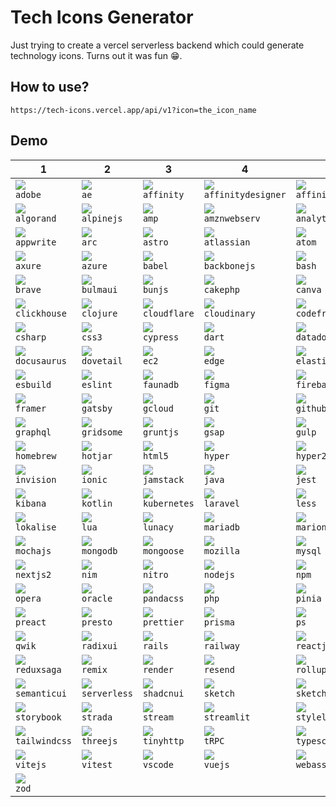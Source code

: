 # Tech Icons Generator
Just trying to create a vercel serverless backend which could generate technology icons. Turns out it was fun 😁.

## How to use?
```
https://tech-icons.vercel.app/api/v1?icon=the_icon_name
```

## Demo

| 1          | 2                | 3            | 4                  | 5                 | 6                  | 7       | 8         | 9           | 10        |
| ---------- | ---------------- | ------------ | ------------------ | ----------------- | ------------------ | ------- | --------- | ----------- | --------- |
| ![](https://tech-icons.vercel.app/api/v1?icon=adobe)<br/>`adobe` | ![](https://tech-icons.vercel.app/api/v1?icon=ae)<br/>`ae`           | ![](https://tech-icons.vercel.app/api/v1?icon=affinity)<br/>`affinity` | ![](https://tech-icons.vercel.app/api/v1?icon=affinitydesigner)<br/>`affinitydesigner` | ![](https://tech-icons.vercel.app/api/v1?icon=affinityphoto)<br/>`affinityphoto` | ![](https://tech-icons.vercel.app/api/v1?icon=affinitypublisher)<br/>`affinitypublisher` | ![](https://tech-icons.vercel.app/api/v1?icon=ai)<br/>`ai`  | ![](https://tech-icons.vercel.app/api/v1?icon=airtable)<br/>`airtable` | ![](https://tech-icons.vercel.app/api/v1?icon=alacritty)<br/>`alacritty` | ![](https://tech-icons.vercel.app/api/v1?icon=algolia)<br/>`algolia` |
| ![](https://tech-icons.vercel.app/api/v1?icon=algorand)<br/>`algorand` | ![](https://tech-icons.vercel.app/api/v1?icon=alpinejs)<br/>`alpinejs`     | ![](https://tech-icons.vercel.app/api/v1?icon=amp)<br/>`amp`      | ![](https://tech-icons.vercel.app/api/v1?icon=amznwebserv)<br/>`amznwebserv`    | ![](https://tech-icons.vercel.app/api/v1?icon=analytics)<br/>`analytics`     | ![](https://tech-icons.vercel.app/api/v1?icon=android)<br/>`android`        | ![](https://tech-icons.vercel.app/api/v1?icon=angular)<br/>`angular` | ![](https://tech-icons.vercel.app/api/v1?icon=angular17)<br/>`angular17` | ![](https://tech-icons.vercel.app/api/v1?icon=antd)<br/>`antd`    | ![](https://tech-icons.vercel.app/api/v1?icon=apache)<br/>`apache`  |
| ![](https://tech-icons.vercel.app/api/v1?icon=appwrite)<br/>`appwrite` | ![](https://tech-icons.vercel.app/api/v1?icon=arc)<br/>`arc`          | ![](https://tech-icons.vercel.app/api/v1?icon=astro)<br/>`astro`    | ![](https://tech-icons.vercel.app/api/v1?icon=atlassian)<br/>`atlassian`      | ![](https://tech-icons.vercel.app/api/v1?icon=atom)<br/>`atom`          | ![](https://tech-icons.vercel.app/api/v1?icon=auth0)<br/>`auth0`          | ![](https://tech-icons.vercel.app/api/v1?icon=avajs)<br/>`avajs` | ![](https://tech-icons.vercel.app/api/v1?icon=aws)<br/>`aws`   | ![](https://tech-icons.vercel.app/api/v1?icon=axiom)<br/>`axiom`   | ![](https://tech-icons.vercel.app/api/v1?icon=axm)<br/>`axm`     |
| ![](https://tech-icons.vercel.app/api/v1?icon=axure)<br/>`axure`  | ![](https://tech-icons.vercel.app/api/v1?icon=azure)<br/>`azure`        | ![](https://tech-icons.vercel.app/api/v1?icon=babel)<br/>`babel`    | ![](https://tech-icons.vercel.app/api/v1?icon=backbonejs)<br/>`backbonejs`     | ![](https://tech-icons.vercel.app/api/v1?icon=bash)<br/>`bash`          | ![](https://tech-icons.vercel.app/api/v1?icon=bitbucket)<br/>`bitbucket`      | ![](https://tech-icons.vercel.app/api/v1?icon=bitnami)<br/>`bitnami` | ![](https://tech-icons.vercel.app/api/v1?icon=blueprintjs)<br/>`blueprintjs` | ![](https://tech-icons.vercel.app/api/v1?icon=bootstrap4)<br/>`bootstrap4` | ![](https://tech-icons.vercel.app/api/v1?icon=bootstrap5)<br/>`bootstrap5` |
| ![](https://tech-icons.vercel.app/api/v1?icon=brave)<br/>`brave`  | ![](https://tech-icons.vercel.app/api/v1?icon=bulmaui)<br/>`bulmaui`      | ![](https://tech-icons.vercel.app/api/v1?icon=bunjs)<br/>`bunjs`    | ![](https://tech-icons.vercel.app/api/v1?icon=cakephp)<br/>`cakephp`        | ![](https://tech-icons.vercel.app/api/v1?icon=canva)<br/>`canva`         | ![](https://tech-icons.vercel.app/api/v1?icon=cassandradb)<br/>`cassandradb`    | ![](https://tech-icons.vercel.app/api/v1?icon=chakraui)<br/>`chakraui` | ![](https://tech-icons.vercel.app/api/v1?icon=chrome)<br/>`chrome` | ![](https://tech-icons.vercel.app/api/v1?icon=chromium)<br/>`chromium` | ![](https://tech-icons.vercel.app/api/v1?icon=circleci)<br/>`circleci` |
| ![](https://tech-icons.vercel.app/api/v1?icon=clickhouse)<br/>`clickhouse` | ![](https://tech-icons.vercel.app/api/v1?icon=clojure)<br/>`clojure`      | ![](https://tech-icons.vercel.app/api/v1?icon=cloudflare)<br/>`cloudflare` | ![](https://tech-icons.vercel.app/api/v1?icon=cloudinary)<br/>`cloudinary`     | ![](https://tech-icons.vercel.app/api/v1?icon=codefresh)<br/>`codefresh`     | ![](https://tech-icons.vercel.app/api/v1?icon=codeigniter)<br/>`codeigniter`    | ![](https://tech-icons.vercel.app/api/v1?icon=copilotgithub)<br/>`copilotgithub` | ![](https://tech-icons.vercel.app/api/v1?icon=copilotms)<br/>`copilotms` | ![](https://tech-icons.vercel.app/api/v1?icon=cpp)<br/>`cpp`     | ![](https://tech-icons.vercel.app/api/v1?icon=crystal)<br/>`crystal` |
| ![](https://tech-icons.vercel.app/api/v1?icon=csharp)<br/>`csharp` | ![](https://tech-icons.vercel.app/api/v1?icon=css3)<br/>`css3`         | ![](https://tech-icons.vercel.app/api/v1?icon=cypress)<br/>`cypress`  | ![](https://tech-icons.vercel.app/api/v1?icon=dart)<br/>`dart`           | ![](https://tech-icons.vercel.app/api/v1?icon=datadog)<br/>`datadog`       | ![](https://tech-icons.vercel.app/api/v1?icon=deno)<br/>`deno`           | ![](https://tech-icons.vercel.app/api/v1?icon=digitalocean)<br/>`digitalocean` | ![](https://tech-icons.vercel.app/api/v1?icon=django)<br/>`django` | ![](https://tech-icons.vercel.app/api/v1?icon=dlang)<br/>`dlang`   | ![](https://tech-icons.vercel.app/api/v1?icon=docker)<br/>`docker`  |
| ![](https://tech-icons.vercel.app/api/v1?icon=docusaurus)<br/>`docusaurus` | ![](https://tech-icons.vercel.app/api/v1?icon=dovetail)<br/>`dovetail`     | ![](https://tech-icons.vercel.app/api/v1?icon=ec2)<br/>`ec2`      | ![](https://tech-icons.vercel.app/api/v1?icon=edge)<br/>`edge`           | ![](https://tech-icons.vercel.app/api/v1?icon=elastic)<br/>`elastic`       | ![](https://tech-icons.vercel.app/api/v1?icon=electron)<br/>`electron`       | ![](https://tech-icons.vercel.app/api/v1?icon=elementui)<br/>`elementui` | ![](https://tech-icons.vercel.app/api/v1?icon=elixir)<br/>`elixir` | ![](https://tech-icons.vercel.app/api/v1?icon=ember)<br/>`ember`   | ![](https://tech-icons.vercel.app/api/v1?icon=erlang)<br/>`erlang`  |
| ![](https://tech-icons.vercel.app/api/v1?icon=esbuild)<br/>`esbuild` | ![](https://tech-icons.vercel.app/api/v1?icon=eslint)<br/>`eslint`       | ![](https://tech-icons.vercel.app/api/v1?icon=faunadb)<br/>`faunadb`  | ![](https://tech-icons.vercel.app/api/v1?icon=figma)<br/>`figma`          | ![](https://tech-icons.vercel.app/api/v1?icon=firebase)<br/>`firebase`      | ![](https://tech-icons.vercel.app/api/v1?icon=firefox)<br/>`firefox`        | ![](https://tech-icons.vercel.app/api/v1?icon=flask)<br/>`flask` | ![](https://tech-icons.vercel.app/api/v1?icon=flutter)<br/>`flutter` | ![](https://tech-icons.vercel.app/api/v1?icon=flutterflow)<br/>`flutterflow` | ![](https://tech-icons.vercel.app/api/v1?icon=flyio)<br/>`flyio`   |
| ![](https://tech-icons.vercel.app/api/v1?icon=framer)<br/>`framer` | ![](https://tech-icons.vercel.app/api/v1?icon=gatsby)<br/>`gatsby`       | ![](https://tech-icons.vercel.app/api/v1?icon=gcloud)<br/>`gcloud`   | ![](https://tech-icons.vercel.app/api/v1?icon=git)<br/>`git`            | ![](https://tech-icons.vercel.app/api/v1?icon=github)<br/>`github`        | ![](https://tech-icons.vercel.app/api/v1?icon=gitlab)<br/>`gitlab`         | ![](https://tech-icons.vercel.app/api/v1?icon=go)<br/>`go`    | ![](https://tech-icons.vercel.app/api/v1?icon=grafana)<br/>`grafana` | ![](https://tech-icons.vercel.app/api/v1?icon=grafbase)<br/>`grafbase` | ![](https://tech-icons.vercel.app/api/v1?icon=graphite)<br/>`graphite` |
| ![](https://tech-icons.vercel.app/api/v1?icon=graphql)<br/>`graphql` | ![](https://tech-icons.vercel.app/api/v1?icon=gridsome)<br/>`gridsome`     | ![](https://tech-icons.vercel.app/api/v1?icon=gruntjs)<br/>`gruntjs`  | ![](https://tech-icons.vercel.app/api/v1?icon=gsap)<br/>`gsap`           | ![](https://tech-icons.vercel.app/api/v1?icon=gulp)<br/>`gulp`          | ![](https://tech-icons.vercel.app/api/v1?icon=haskell)<br/>`haskell`        | ![](https://tech-icons.vercel.app/api/v1?icon=headlessui)<br/>`headlessui` | ![](https://tech-icons.vercel.app/api/v1?icon=heroku)<br/>`heroku` | ![](https://tech-icons.vercel.app/api/v1?icon=hexo)<br/>`hexo`    | ![](https://tech-icons.vercel.app/api/v1?icon=hhvm)<br/>`hhvm`    |
| ![](https://tech-icons.vercel.app/api/v1?icon=homebrew)<br/>`homebrew` | ![](https://tech-icons.vercel.app/api/v1?icon=hotjar)<br/>`hotjar`       | ![](https://tech-icons.vercel.app/api/v1?icon=html5)<br/>`html5`    | ![](https://tech-icons.vercel.app/api/v1?icon=hyper)<br/>`hyper`          | ![](https://tech-icons.vercel.app/api/v1?icon=hyper2)<br/>`hyper2`        | ![](https://tech-icons.vercel.app/api/v1?icon=i18next)<br/>`i18next`        | ![](https://tech-icons.vercel.app/api/v1?icon=id)<br/>`id`   | ![](https://tech-icons.vercel.app/api/v1?icon=ie)<br/>`ie`     | ![](https://tech-icons.vercel.app/api/v1?icon=inkspace)<br/>`inkspace` | ![](https://tech-icons.vercel.app/api/v1?icon=insomnia)<br/>`insomnia` |
| ![](https://tech-icons.vercel.app/api/v1?icon=invision)<br/>`invision` | ![](https://tech-icons.vercel.app/api/v1?icon=ionic)<br/>`ionic`        | ![](https://tech-icons.vercel.app/api/v1?icon=jamstack)<br/>`jamstack` | ![](https://tech-icons.vercel.app/api/v1?icon=java)<br/>`java`           | ![](https://tech-icons.vercel.app/api/v1?icon=jest)<br/>`jest`          | ![](https://tech-icons.vercel.app/api/v1?icon=jira)<br/>`jira`           | ![](https://tech-icons.vercel.app/api/v1?icon=jquery)<br/>`jquery` | ![](https://tech-icons.vercel.app/api/v1?icon=js)<br/>`js`     | ![](https://tech-icons.vercel.app/api/v1?icon=jslint)<br/>`jslint`  | ![](https://tech-icons.vercel.app/api/v1?icon=json)<br/>`json`    |
| ![](https://tech-icons.vercel.app/api/v1?icon=kibana)<br/>`kibana` | ![](https://tech-icons.vercel.app/api/v1?icon=kotlin)<br/>`kotlin`       | ![](https://tech-icons.vercel.app/api/v1?icon=kubernetes)<br/>`kubernetes` | ![](https://tech-icons.vercel.app/api/v1?icon=laravel)<br/>`laravel`        | ![](https://tech-icons.vercel.app/api/v1?icon=less)<br/>`less`          | ![](https://tech-icons.vercel.app/api/v1?icon=lightroom)<br/>`lightroom`      | ![](https://tech-icons.vercel.app/api/v1?icon=linux)<br/>`linux` | ![](https://tech-icons.vercel.app/api/v1?icon=lit)<br/>`lit`    | ![](https://tech-icons.vercel.app/api/v1?icon=liveblocks)<br/>`liveblocks` | ![](https://tech-icons.vercel.app/api/v1?icon=logrocket)<br/>`logrocket` |
| ![](https://tech-icons.vercel.app/api/v1?icon=lokalise)<br/>`lokalise` | ![](https://tech-icons.vercel.app/api/v1?icon=lua)<br/>`lua`          | ![](https://tech-icons.vercel.app/api/v1?icon=lunacy)<br/>`lunacy`   | ![](https://tech-icons.vercel.app/api/v1?icon=mariadb)<br/>`mariadb`        | ![](https://tech-icons.vercel.app/api/v1?icon=marionette)<br/>`marionette`    | ![](https://tech-icons.vercel.app/api/v1?icon=markdown)<br/>`markdown`       | ![](https://tech-icons.vercel.app/api/v1?icon=materialui)<br/>`materialui` | ![](https://tech-icons.vercel.app/api/v1?icon=meta)<br/>`meta`   | ![](https://tech-icons.vercel.app/api/v1?icon=microsoft)<br/>`microsoft` | ![](https://tech-icons.vercel.app/api/v1?icon=miro)<br/>`miro`    |
| ![](https://tech-icons.vercel.app/api/v1?icon=mochajs)<br/>`mochajs` | ![](https://tech-icons.vercel.app/api/v1?icon=mongodb)<br/>`mongodb`      | ![](https://tech-icons.vercel.app/api/v1?icon=mongoose)<br/>`mongoose` | ![](https://tech-icons.vercel.app/api/v1?icon=mozilla)<br/>`mozilla`        | ![](https://tech-icons.vercel.app/api/v1?icon=mysql)<br/>`mysql`         | ![](https://tech-icons.vercel.app/api/v1?icon=neovim)<br/>`neovim`         | ![](https://tech-icons.vercel.app/api/v1?icon=nestjs)<br/>`nestjs` | ![](https://tech-icons.vercel.app/api/v1?icon=netlify)<br/>`netlify` | ![](https://tech-icons.vercel.app/api/v1?icon=netlify2)<br/>`netlify2` | ![](https://tech-icons.vercel.app/api/v1?icon=nextjs)<br/>`nextjs`  |
| ![](https://tech-icons.vercel.app/api/v1?icon=nextjs2)<br/>`nextjs2` | ![](https://tech-icons.vercel.app/api/v1?icon=nim)<br/>`nim`          | ![](https://tech-icons.vercel.app/api/v1?icon=nitro)<br/>`nitro`    | ![](https://tech-icons.vercel.app/api/v1?icon=nodejs)<br/>`nodejs`         | ![](https://tech-icons.vercel.app/api/v1?icon=npm)<br/>`npm`           | ![](https://tech-icons.vercel.app/api/v1?icon=npm2)<br/>`npm2`           | ![](https://tech-icons.vercel.app/api/v1?icon=nuxtjs)<br/>`nuxtjs` | ![](https://tech-icons.vercel.app/api/v1?icon=ocaml)<br/>`ocaml` | ![](https://tech-icons.vercel.app/api/v1?icon=onedrive)<br/>`onedrive` | ![](https://tech-icons.vercel.app/api/v1?icon=openai)<br/>`openai`  |
| ![](https://tech-icons.vercel.app/api/v1?icon=opera)<br/>`opera`  | ![](https://tech-icons.vercel.app/api/v1?icon=oracle)<br/>`oracle`       | ![](https://tech-icons.vercel.app/api/v1?icon=pandacss)<br/>`pandacss` | ![](https://tech-icons.vercel.app/api/v1?icon=php)<br/>`php`            | ![](https://tech-icons.vercel.app/api/v1?icon=pinia)<br/>`pinia`         | ![](https://tech-icons.vercel.app/api/v1?icon=pixijs)<br/>`pixijs`         | ![](https://tech-icons.vercel.app/api/v1?icon=playwright)<br/>`playwright` | ![](https://tech-icons.vercel.app/api/v1?icon=postgresql)<br/>`postgresql` | ![](https://tech-icons.vercel.app/api/v1?icon=postman)<br/>`postman` | ![](https://tech-icons.vercel.app/api/v1?icon=powershell)<br/>`powershell` |
| ![](https://tech-icons.vercel.app/api/v1?icon=preact)<br/>`preact` | ![](https://tech-icons.vercel.app/api/v1?icon=presto)<br/>`presto`       | ![](https://tech-icons.vercel.app/api/v1?icon=prettier)<br/>`prettier` | ![](https://tech-icons.vercel.app/api/v1?icon=prisma)<br/>`prisma`         | ![](https://tech-icons.vercel.app/api/v1?icon=ps)<br/>`ps`            | ![](https://tech-icons.vercel.app/api/v1?icon=pugjs)<br/>`pugjs`          | ![](https://tech-icons.vercel.app/api/v1?icon=pwa)<br/>`pwa`   | ![](https://tech-icons.vercel.app/api/v1?icon=python)<br/>`python` | ![](https://tech-icons.vercel.app/api/v1?icon=pytorch)<br/>`pytorch` | ![](https://tech-icons.vercel.app/api/v1?icon=pytorch3d)<br/>`pytorch3d` |
| ![](https://tech-icons.vercel.app/api/v1?icon=qwik)<br/>`qwik`   | ![](https://tech-icons.vercel.app/api/v1?icon=radixui)<br/>`radixui`      | ![](https://tech-icons.vercel.app/api/v1?icon=rails)<br/>`rails`    | ![](https://tech-icons.vercel.app/api/v1?icon=railway)<br/>`railway`        | ![](https://tech-icons.vercel.app/api/v1?icon=reactjs)<br/>`reactjs`       | ![](https://tech-icons.vercel.app/api/v1?icon=reactquery)<br/>`reactquery`     | ![](https://tech-icons.vercel.app/api/v1?icon=reactrouter)<br/>`reactrouter` | ![](https://tech-icons.vercel.app/api/v1?icon=redhat)<br/>`redhat` | ![](https://tech-icons.vercel.app/api/v1?icon=redis)<br/>`redis`   | ![](https://tech-icons.vercel.app/api/v1?icon=redux)<br/>`redux`   |
| ![](https://tech-icons.vercel.app/api/v1?icon=reduxsaga)<br/>`reduxsaga` | ![](https://tech-icons.vercel.app/api/v1?icon=remix)<br/>`remix`        | ![](https://tech-icons.vercel.app/api/v1?icon=render)<br/>`render`   | ![](https://tech-icons.vercel.app/api/v1?icon=resend)<br/>`resend`         | ![](https://tech-icons.vercel.app/api/v1?icon=rollup)<br/>`rollup`        | ![](https://tech-icons.vercel.app/api/v1?icon=ruby)<br/>`ruby`           | ![](https://tech-icons.vercel.app/api/v1?icon=rust)<br/>`rust`  | ![](https://tech-icons.vercel.app/api/v1?icon=safari)<br/>`safari` | ![](https://tech-icons.vercel.app/api/v1?icon=sass)<br/>`sass`    | ![](https://tech-icons.vercel.app/api/v1?icon=scala)<br/>`scala`   |
| ![](https://tech-icons.vercel.app/api/v1?icon=semanticui)<br/>`semanticui` | ![](https://tech-icons.vercel.app/api/v1?icon=serverless)<br/>`serverless`   | ![](https://tech-icons.vercel.app/api/v1?icon=shadcnui)<br/>`shadcnui` | ![](https://tech-icons.vercel.app/api/v1?icon=sketch)<br/>`sketch`         | ![](https://tech-icons.vercel.app/api/v1?icon=sketch2)<br/>`sketch2`       | ![](https://tech-icons.vercel.app/api/v1?icon=slack)<br/>`slack`          | ![](https://tech-icons.vercel.app/api/v1?icon=solidity)<br/>`solidity` | ![](https://tech-icons.vercel.app/api/v1?icon=solidjs)<br/>`solidjs` | ![](https://tech-icons.vercel.app/api/v1?icon=spring)<br/>`spring`  | ![](https://tech-icons.vercel.app/api/v1?icon=storyblok)<br/>`storyblok` |
| ![](https://tech-icons.vercel.app/api/v1?icon=storybook)<br/>`storybook` | ![](https://tech-icons.vercel.app/api/v1?icon=strada)<br/>`strada`       | ![](https://tech-icons.vercel.app/api/v1?icon=stream)<br/>`stream`   | ![](https://tech-icons.vercel.app/api/v1?icon=streamlit)<br/>`streamlit`      | ![](https://tech-icons.vercel.app/api/v1?icon=stylelint)<br/>`stylelint`     | ![](https://tech-icons.vercel.app/api/v1?icon=sublime)<br/>`sublime`        | ![](https://tech-icons.vercel.app/api/v1?icon=supabase)<br/>`supabase` | ![](https://tech-icons.vercel.app/api/v1?icon=sveltejs)<br/>`sveltejs` | ![](https://tech-icons.vercel.app/api/v1?icon=swagger)<br/>`swagger` | ![](https://tech-icons.vercel.app/api/v1?icon=swift)<br/>`swift`   |
| ![](https://tech-icons.vercel.app/api/v1?icon=tailwindcss)<br/>`tailwindcss` | ![](https://tech-icons.vercel.app/api/v1?icon=threejs)<br/>`threejs`      | ![](https://tech-icons.vercel.app/api/v1?icon=tinyhttp)<br/>`tinyhttp` | ![](https://tech-icons.vercel.app/api/v1?icon=tRPC)<br/>`tRPC`           | ![](https://tech-icons.vercel.app/api/v1?icon=typescript)<br/>`typescript`    | ![](https://tech-icons.vercel.app/api/v1?icon=ubuntu)<br/>`ubuntu`         | ![](https://tech-icons.vercel.app/api/v1?icon=unjs)<br/>`unjs`  | ![](https://tech-icons.vercel.app/api/v1?icon=ur)<br/>`ur`     | ![](https://tech-icons.vercel.app/api/v1?icon=vim)<br/>`vim`     | ![](https://tech-icons.vercel.app/api/v1?icon=visualbasic)<br/>`visualbasic` |
| ![](https://tech-icons.vercel.app/api/v1?icon=vitejs)<br/>`vitejs` | ![](https://tech-icons.vercel.app/api/v1?icon=vitest)<br/>`vitest`       | ![](https://tech-icons.vercel.app/api/v1?icon=vscode)<br/>`vscode`   | ![](https://tech-icons.vercel.app/api/v1?icon=vuejs)<br/>`vuejs`          | ![](https://tech-icons.vercel.app/api/v1?icon=webassembly)<br/>`webassembly`   | ![](https://tech-icons.vercel.app/api/v1?icon=webpack)<br/>`webpack`        | ![](https://tech-icons.vercel.app/api/v1?icon=wordpress)<br/>`wordpress` | ![](https://tech-icons.vercel.app/api/v1?icon=xamarin)<br/>`xamarin` | ![](https://tech-icons.vercel.app/api/v1?icon=xd)<br/>`xd`      | ![](https://tech-icons.vercel.app/api/v1?icon=yoga)<br/>`yoga`    |
| ![](https://tech-icons.vercel.app/api/v1?icon=zod)<br/>`zod`    |                |              |                    |                   |                    |           |             |             |             |